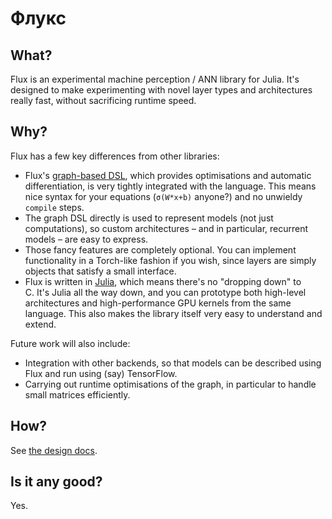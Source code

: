 # Флукс

## What?

Flux is an experimental machine perception / ANN library for Julia. It's designed to make experimenting with novel layer types and architectures really fast, without sacrificing runtime speed.

## Why?

Flux has a few key differences from other libraries:

* Flux's [graph-based DSL](https://github.com/MikeInnes/Flow.jl), which provides optimisations and automatic differentiation, is very tightly integrated with the language. This means nice syntax for your equations (`σ(W*x+b)` anyone?) and no unwieldy `compile` steps.
* The graph DSL directly is used to represent models (not just computations), so custom architectures – and in particular, recurrent models – are easy to express.
* Those fancy features are completely optional. You can implement functionality in a Torch-like fashion if you wish, since layers are simply objects that satisfy a small interface.
* Flux is written in [Julia](http://julialang.org), which means there's no "dropping down" to C. It's Julia all the way down, and you can prototype both high-level architectures and high-performance GPU kernels from the same language. This also makes the library itself very easy to understand and extend.

Future work will also include:

* Integration with other backends, so that models can be described using Flux and run using (say) TensorFlow.
* Carrying out runtime optimisations of the graph, in particular to handle small matrices efficiently.

## How?

See [the design docs](design.md).

## Is it any good?

Yes.
